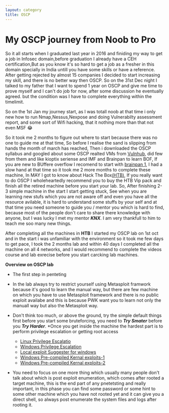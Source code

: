 ```yaml
---
layout: category
title: OSCP
---
```


<h1 Class="message">
  My OSCP journey from Noob to Pro
</h1>

So it all starts when I graduated last year in 2016 and finiding my way to get a job in Infosec domain,before graduation I already have a CEH certification,But as you know it's so hard to get a job as a fresher in this domain specially in India untill you have some skills or have a reference. After getting rejected by almost 15 companies I decided to start increasing my skill, and there is no better way then OSCP. So on the 31st Dec night I talked to my father that I want to spend 1 year on OSCP and give me time to prove myself and I can't do job for now, after some discussion he eventually agreed. but the condition was I have to complete everything within the timelimit.

So on the 1st Jan my journey start, as I was totall noob at that time i only new how to run Nmap,Nessus,Nexpose and doing Vulnerabilty assessment report, and some sort of Wifi hacking, that it nothing more than that not even MSF 😂

So it took me 2 months to figure out where to start because there was no one to guide me at that time, So before I realise the sand is slipping from hands the month of march has reached, Then i downloaded the OSCP syllabus and googled about some OSCP realted VMs from [Vulnhub](http://www.abatchy.com/2017/02/oscp-like-vulnhub-vms), did few from them and like kioptix seriense and IMF and Brainpan to learn BOF, If you are new to BUffere overflow I recomend to start with [brainpan 1](https://www.vulnhub.com/entry/brainpan-1,51/), I had a slow hand at that time so it took me 2 more months to complete these machine, In MAY I got to know about Hack The Box[(HTB)](https://www.hackthebox.eu), If you really want to do OSCP I wholeheartedly recommend you to buy the HTB Vip pack and finish all the retired machine before you start your lab. So, After finishing 2-3 simple machine in the start I start getting stuck, See when you are learning new stufs which you are not aware off and even you have all the resource avilable, it is hard to understand some stuffs by your self and at that time you need someone to guide you / mentor you which is hard to find, because most of the people don't care to share there knowledge with anyone, but I was lucky I met my mentor _**KNX**_. I am very thankfull to him to teach me soo many new things.

After completing all the machines in **HTB** I started my OSCP lab on 1st oct and in the start i was unfamiliar with the environment so it took me few days to get pace, I took the 2 months lab and within 40 days I completed all the machine on all 4 networks, and I would recommend to complete the videos course and lab exrecise before you start carcking lab machines.

**Overview on OSCP lab**
* The first step in penteting 
* In the lab always try to restrict yourself using Metasploit framwork because it's good to learn the manual way, but there are few machine on which you have to use Metasploit framework and there is no public exploit availabe and this is because PWK want you to learn not only the manuall way but also the Metasploit way.
* Don't think too much, or above the ground, try the simple default things first before you start some bruteforcing, you need to _**Try Smater**_ before you _**Try Harder**_.
*Once you get inside the machine the hardest part is to perform privilege escalation or getting root access
  * [Linux Privilege Escalatio](https://blog.g0tmi1k.com/2011/08/basic-linux-privilege-escalation/)
  * [Windows Privilege Escalation](http://www.fuzzysecurity.com/tutorials/16.html)
  * [Local exploit Suggester for windows](https://pentestlab.blog/2017/04/24/windows-kernel-exploits/)
  * [Windows Pre-compiled Kernal exploits-1](https://github.com/abatchy17/WindowsExploits)
  * [Windows Pre-compiled Kernal exploits-2](https://github.com/SecWiki/windows-kernel-exploits)
  
* You need to focus on one more thing which usually many people don't talk about which is post exploit enumeration, which comes after rooted a target machine, this is the end part of any pnetetsting and really important, in this phase you can find some password or some hint to some other machine which you have not rooted yet and it can give you a direct shell, so always post enumerate the system files and logs after rooting it.
